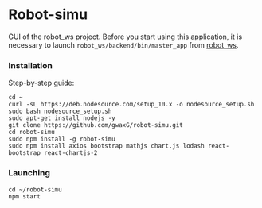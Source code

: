 # Robot-simu

GUI of the robot_ws project. Before you start using this application, it is necessary to launch `robot_ws/backend/bin/master_app` from [robot_ws](github.com/gwaxG/robot_ws).

### Installation
Step-by-step guide:
```
cd ~
curl -sL https://deb.nodesource.com/setup_10.x -o nodesource_setup.sh
sudo bash nodesource_setup.sh
sudo apt-get install nodejs -y
git clone https://github.com/gwaxG/robot-simu.git
cd robot-simu
sudo npm install -g robot-simu
sudo npm install axios bootstrap mathjs chart.js lodash react-bootstrap react-chartjs-2
```

### Launching
```
cd ~/robot-simu
npm start
```
